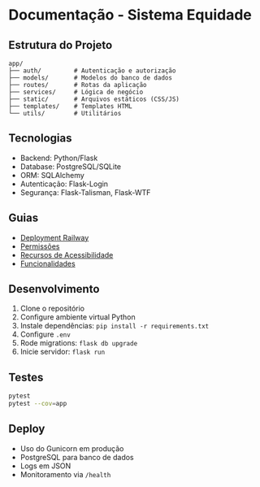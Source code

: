 # Documentação - Sistema Equidade

## Estrutura do Projeto
```
app/
├── auth/         # Autenticação e autorização
├── models/       # Modelos do banco de dados
├── routes/       # Rotas da aplicação
├── services/     # Lógica de negócio
├── static/       # Arquivos estáticos (CSS/JS)
├── templates/    # Templates HTML
└── utils/        # Utilitários
```

## Tecnologias
- Backend: Python/Flask
- Database: PostgreSQL/SQLite
- ORM: SQLAlchemy
- Autenticação: Flask-Login
- Segurança: Flask-Talisman, Flask-WTF

## Guias
- [Deployment Railway](railway_deployment_guide.md)
- [Permissões](permissoes_por_perfil.md)
- [Recursos de Acessibilidade](recursos_acessibilidade.md)
- [Funcionalidades](funcionalidades_implementadas.md)

## Desenvolvimento
1. Clone o repositório
2. Configure ambiente virtual Python
3. Instale dependências: `pip install -r requirements.txt`
4. Configure `.env`
5. Rode migrations: `flask db upgrade`
6. Inicie servidor: `flask run`

## Testes
```bash
pytest
pytest --cov=app
```

## Deploy
- Uso do Gunicorn em produção
- PostgreSQL para banco de dados
- Logs em JSON
- Monitoramento via `/health`